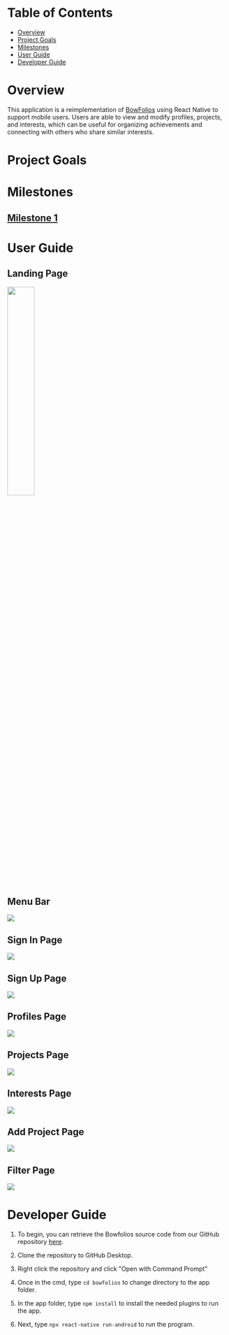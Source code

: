 # Table of Contents

* [Overview](#overview)
* [Project Goals](#project-goals)
* [Milestones](#milestones)
* [User Guide](#user-guide)
* [Developer Guide](#developer-guide)

# Overview

This application is a reimplementation of <a href="https://bowfolios.github.io/">BowFolios</a> using React Native to support mobile users. Users are able to view and modify profiles, projects, and interests, which can be useful for organizing achievements and connecting with others who share similar interests.

# Project Goals

# Milestones

## <a href="">Milestone 1</a>

# User Guide

## Landing Page

<img src="/pics/landing.png" width="35%" height="35%">

## Menu Bar

<img src="/pics/menu.png">

## Sign In Page

<img src="/pics/sign-in.png">

## Sign Up Page

<img src="/pics/sign-up.png">

## Profiles Page

<img src="/pics/profiles.png">

## Projects Page

<img src="/pics/projects.png">

## Interests Page

<img src="/pics/interests.png">

## Add Project Page

<img src="/pics/add-project.png">

## Filter Page

<img src="/pics/filter.png">


# Developer Guide

1. To begin, you can retrieve the Bowfolios source code from our GitHub repository <a href="https://github.com/Asianbois808/Assignment-1">here</a>.

2. Clone the repository to GitHub Desktop.

3. Right click the repository and click "Open with Command Prompt"

4. Once in the cmd, type `cd bowfolios` to change directory to the app folder.

5. In the app folder, type `npm install` to install the needed plugins to run the app.

6. Next, type `npx react-native run-android` to run the program.


